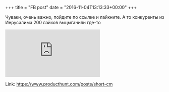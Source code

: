 +++
title = "FB post"
date = "2016-11-04T13:13:33+00:00"
+++

Чуваки, очень важно, пойдите по ссылке и лайкните. А то конкуренты из Иерусалима 200 лайков выцыганили где-то

![Photo](https://external.xx.fbcdn.net/safe_image.php?d=AQCXIepeU9l57moA&w=130&h=130&url=https%3A%2F%2Fph-files.imgix.net%2Fcec2a5d3-513f-4850-9dab-3bb8a292cb2d%3Fauto%3Dformat%26fit%3Dcrop%26h%3D240%26w%3D440&cfs=1&_nc_hash=AQDemXAS3k3ttRZW)


Link: https://www.producthunt.com/posts/short-cm
